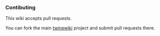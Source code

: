 ### Contibuting

This wiki accepts pull requests.  

You can fork the main [twinewiki](https://github.com/twinecoin/twinewiki) project and submit pull requests there.
